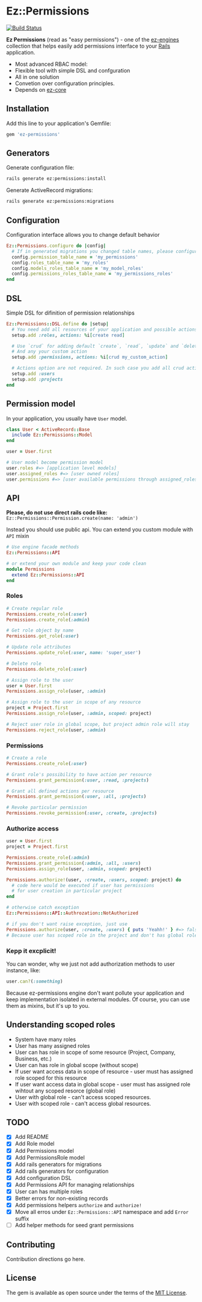 # Ez::Permissions

[![Build Status](https://travis-ci.org/ez-engines/ez-permissions.svg?branch=master)](https://travis-ci.org/ez-engines/ez-permissions)

**Ez Permissions** (read as "easy permissions") - one of the [ez-engines](https://github.com/ez-engines) collection that helps easily add permissions interface to your [Rails](http://rubyonrails.org/) application.

- Most advanced RBAC model:
- Flexible tool with simple DSL and confguration
- All in one solution
- Convetion over configuration principles.
- Depends on [ez-core](https://github.com/ez-engines/ez-core)

## Installation
Add this line to your application's Gemfile:
```ruby
gem 'ez-permissions'
```

## Generators

Generate configuration file:
```bash
rails generate ez:permissions:install
```

Generate ActiveRecord migrations:
```bash
rails generate ez:permissions:migrations
```

## Configuration

Configuration interface allows you to change default behavior
```ruby
Ez::Permissions.configure do |config|
  # If in generated migrations you changed table names, please configure them here:
  config.permission_table_name = 'my_permissions'
  config.roles_table_name = 'my_roles'
  config.models_roles_table_name = 'my_model_roles'
  config.permissions_roles_table_name = 'my_permissions_roles'
end
```

## DSL

Simple DSL for difinition of permission relationships
```ruby
Ez::Permissions::DSL.define do |setup|
  # You need add all resources of your application and possible actions
  setup.add :roles, actions: %i[create read]

  # Use `crud` for adding default `create`, `read`, `update` and `delete` actions
  # And any your custom action
  setup.add :permissions, actions: %i[crud my_custom_action]

  # Actions option are not required. In such case you add all crud actions by default
  setup.add :users
  setup.add :projects
end
```

## Permission model

In your application, you usually have `User` model.
```ruby
class User < ActiveRecord::Base
  include Ez::Permissions::Model
end

user = User.first

# User model become permission model
user.roles #=> [application level models]
user.assigned_roles #=> [user owned roles]
user.permissions #=> [user available permissions through assigned_roles]
```

## API

**Please, do not use direct rails code like:** `Ez::Permissions::Permission.create(name: 'admin')`

Instead you should use public api. You can extend you custom module with `API` mixin
```ruby
# Use engine facade methods
Ez::Permissions::API

# or extend your own module and keep your code clean
module Permissions
  extend Ez::Permissions::API
end
```

### Roles
```ruby
# Create regular role
Permissions.create_role(:user)
Permissions.create_role(:admin)

# Get role object by name
Permissions.get_role(:user)

# Update role attributes
Permissions.update_role(:user, name: 'super_user')

# Delete role
Permissions.delete_role(:user)

# Assign role to the user
user = User.first
Permissions.assign_role(user, :admin)

# Assign role to the user in scope of any resource
project = Project.first
Permissions.assign_role(user, :admin, scoped: project)

# Reject user role in global scope, but project admin role will stay
Permissions.reject_role(user, :admin)
```

### Permissions
```ruby
# Create a role
Permissions.create_role(:user)

# Grant role's possibility to have action per resource
Permissions.grant_permission(:user, :read, :projects)

# Grant all defined actions per resource
Permissions.grant_permission(:user, :all, :projects)

# Revoke particular permission
Permissions.revoke_permission(:user, :create, :projects)
```

### Authorize access
```ruby
user = User.first
project = Project.first

Permissions.create_role(:admin)
Permissions.grant_permission(:admin, :all, :users)
Permissions.assign_role(user, :admin, scoped: project)

Permissions.authorize!(user, :create, :users, scoped: project) do
  # code here would be executed if user has permissions
  # for user creation in particular project
end

# otherwise catch exception
Ez::Permissions::API::Authrozation::NotAuthorized

# if you don't want raise exception, just use
Permissions.authorize(user, :create, :users) { puts 'Yeahh!' } #=> false
# Because user has scoped role in the project and don't has global role.
```

### Kepp it excplicit!
You can wonder, why we just not add authorization methods to user instance, like:
```ruby
user.can?(:something)
```
Because ez-permissions engine don't want pollute your application and keep implementation isolated in external modules.
Of course, you can use them as mixins, but it's up to you.

## Understanding scoped roles
- System have many roles
- User has many assigned roles
- User can has role in scope of some resource (Project, Company, Business, etc.)
- User can has role in global scope (without scope)
- If user want access data in scope of resource - user must has assigned role scoped for this resource
- If user want access data in global scope - user must has assigned role wihtout any scoped resorce (global role)
- User with global role - can't access scoped resources.
- User with scoped role - can't access global resources.

## TODO
- [x] Add README
- [x] Add Role model
- [x] Add Permissions model
- [x] Add PermissionsRole model
- [x] Add rails generators for migrations
- [x] Add rails generators for configuration
- [x] Add configuration DSL
- [x] Add Permissions API for managing relationships
- [x] User can has multiple roles
- [x] Better errors for non-existing records
- [x] Add permissions helpers `authorize` and `authorize!`
- [x] Move all erros under `Ez::Permissions::API` namespace and add `Error` suffix
- [ ] Add helper methods for seed grant permissions

## Contributing
Contribution directions go here.

## License
The gem is available as open source under the terms of the [MIT License](https://opensource.org/licenses/MIT).
